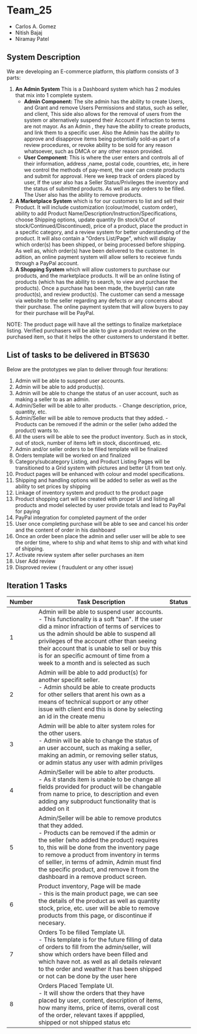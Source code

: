 # Team_25
  * Carlos A. Gomez
  * Nitish Bajaj
  * Niramay Patel
  
## System Description
We are developing an E-commerce platform, this platform consists of 3 parts:
 1. **An Admin System** This is a Dashboard system which has 2 modules that mix into 1 complete system.
    * **Admin Component:** The site admin has the ability to create Users, and Grant and remove Users Permissions and status, such as seller, and client, This side also allows for the removal of users from the system or alternatively suspend their Account if infraction to terms are not mayor. As an Admin , they have the ability to create products, and link them to a specific user. Also the Admin has the ability to approve and disapprove items being potentially sold-as part of a review procedures, or revoke ability to be sold for any reason whatsoever, such as DMCA or any other reason provided.
    * **User Component**: This is where the user enters and controls all of their information, address ,name, postal code, countries, etc, in here we control the methods of pay-ment, the user can create products and submit for approval. Here we keep track of orders placed by user, If the user also has a Seller Status/Privileges the inventory and the status of submitted products. As well as any orders to be filled. The User also has the ability to remove products.
 2. **A Marketplace System** which is for our customers to list and sell their Product. It will include customization (colour/model, custom order), ability to add Product Name/Description/Instruction/Specifications, choose Shipping options, update quantity (In stock/Out of stock/Continued/Discontinued), price of a product, place the product in a specific category, and a review system for better understanding of the product. It will also contain a "Orders List/Page", which will display which order(s) has been shipped, or being processed before shipping. As well as, which order(s) have been delivered to the customer. In adition, an online payment system will allow sellers to receieve funds through a PayPal account.
 3. **A Shopping System** which will allow customers to purchase our products, and the marketplace products. It will be an online listing of products (which has the ability to search, to view and purchase the products). Once a purchase has been made, the buyer(s) can rate product(s), and review product(s). The customer can send a message via website to the seller regarding any defects or any concerns about their purchase. The online payment system that will allow buyers to pay for their purchase will be PayPal. 

NOTE: The product page will have all the settings to finalize marketplace listing. Verified purchasers will be able to give a product review on the purchased item, so that it helps the other customers to understand it better.
 
## List of tasks to be delivered in BTS630
Below are the prototypes we plan to deliver through four iterations:
1. Admin will be able to suspend user accounts. 	
2. Admin will be able to add product(s). 
3. Admin will be able to change the status of an user account, such as making a seller to as an admin. 	
4. Admin/Seller will be able to alter products. - Change description, price, quantity, etc. 	
5. Admin/Seller will be able to remove products that they added. - Products can be removed if the admin or the seller (who added the product) wants to. 	
6. All the users will be able to see the product inventory. Such as in stock, out of stock, number of items left in stock, discontinued, etc. 	
7. Admin and/or seller orders to be filled template will be finalized
8. Orders template will be worked on and finalized 
9. Category/subcategory Listing, and Product Listing Pages will be transitioned to a Grid system with pictures and better UI from text only.
10. Product pages will be enhanced with colour and model specifications.
11. Shipping and handling options will be added to seller as well as the ability to set prices by shipping
12. Linkage of inventory system and product to the product page 
13. Product shopping cart will be created with proper UI and listing all products and model selected by user provide totals and lead to PayPal for paying
14. PayPal integration for completed payment of the order
15. User once completing purchase will be able to see and cancel his order and the content of order in his dashboard
16. Once an order been place the admin and seller user will be able to see the order time, where to ship and what items to ship and with what kind of shipping.
17. Activate review system after seller purchases an item
18. User Add review
19. Disproved review ( fraudulent or any other issue)
 
## Iteration 1 Tasks

| Number | Task Description | Status |
| --- | --- | --- |
| 1 | Admin will be able to suspend  user accounts.<br /> - This functionality is a soft "ban". If the user did a minor infraction of  terms of  services to us the admin should be able to suspend all privileges of the account other than seeing their account that is unable to sell or buy this is for an specific acmount of time from a  week to a month and is  selected as  such |   |
| 2 | Admin will be able to add product(s) for another specifit seller.<br /> - Admin should be able to  create products  for other sellers that arent his own as a means of  technical support or any other issue with   client end  this is done by selecting an id in the create menu |   |
| 3 | Admin will be able to alter system roles for the other users. <br /> - Admin will be able to change the status of an user account, such as making a seller, making an admin, or  removing seller status, or  admin status any user with admin privilges|   |
| 4 | Admin/Seller will be able to alter products. <br /> - As it stands item is unable to be change all fields  provided for product  will be  changable from name to price, to  description and even adding any subproduct functionality  that is  added on it |   |
| 5 | Admin/Seller will be able to remove produtcs that they added. <br /> - Products can be removed if the admin or the seller (who added the product) requires to, this will be done from the inventory page  to remove a product from inventory in terms of selller, in terms of admin, Admin must find the  specific  product, and  remove it from the dashboard in a remove product screen. |   |
| 6 | Product inventory, Page will be made<br /> - this is the main product page, we can see the  details of the product as well as quantity  stock, price, etc. user will be able to remove products from  this page, or discontinue if  necesary. |   |
| 7 | Orders To be filled Template UI.<br /> - This template is  for the future  filling of data of  orders to fill from the admin/seller, will show which orders have been filled and which have not. as well as all details relevant to the  order and weather it  has been shipped or not  can be done by the user here |   |
| 8 | Orders Placed Template UI.<br /> - It will show the orders that they have placed by user,  content, description of  items, how many items,  price of items, overall cost of the order, relevant  taxes if appplied,  shipped or not  shipped status etc  |   |
